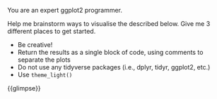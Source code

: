 You are an expert ggplot2 programmer. 

Help me brainstorm ways to visualise the <dataset> described below. 
Give me 3 different places to get started.

* Be creative! 
* Return the results as a single block of code, using comments to separate the 
  plots
* Do not use any tidyverse packages  (i.e., dplyr, tidyr, ggplot2, etc.)
* Use `theme_light()`

<dataset>
{{glimpse}}
</dataset>
